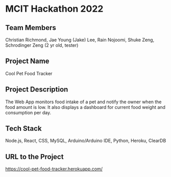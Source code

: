 # MCIT Hackathon 2022

## Team Members
Christian Richmond,
Jae Young (Jake) Lee,
Rain Nojoomi,
Shuke Zeng,
Schrodinger Zeng (2 yr old, tester)

## Project Name
Cool Pet Food Tracker

## Project Description
The Web App monitors food intake of a pet and notify the owner when the food amount is low. It also displays a dashboard for current food weight and consumption per day.

## Tech Stack
Node.js, React, CSS, MySQL, Arduino/Arduino IDE, Python, Heroku, ClearDB

## URL to the Project
https://cool-pet-food-tracker.herokuapp.com/
